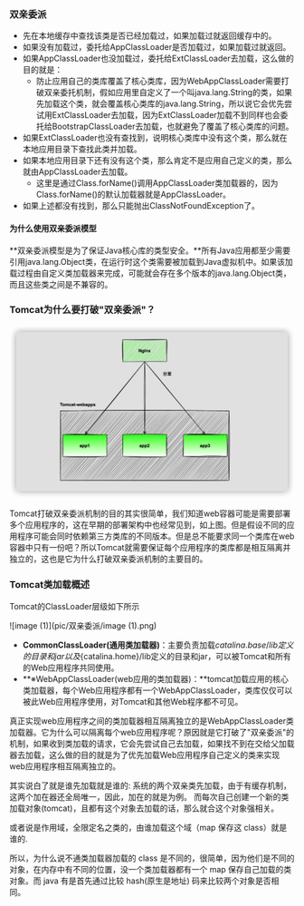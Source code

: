 

### 双亲委派

- 先在本地缓存中查找该类是否已经加载过，如果加载过就返回缓存中的。
- 如果没有加载过，委托给AppClassLoader是否加载过，如果加载过就返回。
- 如果AppClassLoader也没加载过，委托给ExtClassLoader去加载，这么做的目的就是：
  - 防止应用自己的类库覆盖了核心类库，因为WebAppClassLoader需要打破双亲委托机制，假如应用里自定义了一个叫java.lang.String的类，如果先加载这个类，就会覆盖核心类库的java.lang.String，所以说它会优先尝试用ExtClassLoader去加载，因为ExtClassLoader加载不到同样也会委托给BootstrapClassLoader去加载，也就避免了覆盖了核心类库的问题。
- 如果ExtClassLoader也没有查找到，说明核心类库中没有这个类，那么就在本地应用目录下查找此类并加载。
- 如果本地应用目录下还有没有这个类，那么肯定不是应用自己定义的类，那么就由AppClassLoader去加载。
  - 这里是通过Class.forName()调用AppClassLoader类加载器的，因为Class.forName()的默认加载器就是AppClassLoader。
- 如果上述都没有找到，那么只能抛出ClassNotFoundException了。

#### **为什么使用双亲委派模型**

**双亲委派模型是为了保证Java核心库的类型安全。**所有Java应用都至少需要引用java.lang.Object类，在运行时这个类需要被加载到Java虚拟机中。如果该加载过程由自定义类加载器来完成，可能就会存在多个版本的java.lang.Object类，而且这些类之间是不兼容的。



### Tomcat为什么要打破"双亲委派"？



![image](pic/双亲委派/image.png)

Tomcat打破双亲委派机制的目的其实很简单，我们知道web容器可能是需要部署多个应用程序的，这在早期的部署架构中也经常见到，如上图。但是假设不同的应用程序可能会同时依赖第三方类库的不同版本。但是总不能要求同一个类库在web容器中只有一份吧？所以Tomcat就需要保证每个应用程序的类库都是相互隔离并独立的，这也是它为什么打破双亲委派机制的主要目的。

### Tomcat类加载概述

Tomcat的ClassLoader层级如下所示

![image (1)](pic/双亲委派/image (1).png)



- **CommonClassLoader(通用类加载器)**：主要负责加载${catalina.base}/lib定义的目录和jar以及${catalina.home}/lib定义的目录和jar，可以被Tomcat和所有的Web应用程序共同使用。
- **※WebAppClassLoader(web应用的类加载器)：**tomcat加载应用的核心类加载器，每个Web应用程序都有一个WebAppClassLoader，类库仅仅可以被此Web应用程序使用，对Tomcat和其他Web程序都不可见。

真正实现web应用程序之间的类加载器相互隔离独立的是WebAppClassLoader类加载器。它为什么可以隔离每个web应用程序呢？原因就是它打破了"双亲委派"的机制，如果收到类加载的请求，它会先尝试自己去加载，如果找不到在交给父加载器去加载，这么做的目的就是为了优先加载Web应用程序自己定义的类来实现web应用程序相互隔离独立的。





其实说白了就是谁先加载就是谁的:
系统的两个双亲类先加载，由于有缓存机制，这两个加在器还全局唯一，因此，加在的就是为例。
而每次自己创建一个新的类加载对象(tomcat)，且都有这个对象去加载的话，那么就合这个对象强相关。

或者说是作用域，全限定名之类的，由谁加载这个域（map 保存这 class）就是谁的.



所以，为什么说不通类加载器加载的 class 是不同的，很简单，因为他们是不同的对象，在内存中有不同的位置，没一个类加载器都有一个 map 保存自己加载的类对象。而 java 有是首先通过比较 hash(原生是地址) 码来比较两个对象是否相同。











































